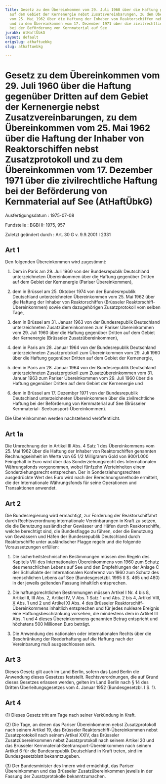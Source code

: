 ```yaml
---
Title: Gesetz zu dem Übereinkommen vom 29. Juli 1960 über die Haftung gegenüber Dritten
  auf dem Gebiet der Kernenergie nebst Zusatzvereinbarungen, zu dem Übereinkommen
  vom 25. Mai 1962 über die Haftung der Inhaber von Reaktorschiffen nebst Zusatzprotokoll
  und zu dem Übereinkommen vom 17. Dezember 1971 über die zivilrechtliche Haftung
  bei der Beförderung von Kernmaterial auf See
jurabk: AtHaftÜbkG
layout: default
origslug: athaftuebkg
slug: athaftuebkg

---
```


# Gesetz zu dem Übereinkommen vom 29. Juli 1960 über die Haftung gegenüber Dritten auf dem Gebiet der Kernenergie nebst Zusatzvereinbarungen, zu dem Übereinkommen vom 25. Mai 1962 über die Haftung der Inhaber von Reaktorschiffen nebst Zusatzprotokoll und zu dem Übereinkommen vom 17. Dezember 1971 über die zivilrechtliche Haftung bei der Beförderung von Kernmaterial auf See (AtHaftÜbkG)

Ausfertigungsdatum
:   1975-07-08

Fundstelle
:   BGBl II: 1975, 957

Zuletzt geändert durch
:   Art. 30 G v. 9.9.2001 I 2331


## Art 1

Den folgenden Übereinkommen wird zugestimmt:

1.  Dem in Paris am 29. Juli 1960 von der Bundesrepublik Deutschland
    unterzeichneten Übereinkommen über die Haftung gegenüber Dritten auf
    dem Gebiet der Kernenergie (Pariser Übereinkommen),


2.  dem in Brüssel am 25. Oktober 1974 von der Bundesrepublik Deutschland
    unterzeichneten Übereinkommen vom 25. Mai 1962 über die Haftung der
    Inhaber von Reaktorschiffen (Brüsseler Reaktorschiff-Übereinkommen)
    sowie dem dazugehörigen Zusatzprotokoll vom selben Tage,


3.  dem in Brüssel am 31. Januar 1963 von der Bundesrepublik Deutschland
    unterzeichneten Zusatzübereinkommen zum Pariser Übereinkommen vom 29.
    Juli 1960 über die Haftung gegenüber Dritten auf dem Gebiet der
    Kernenergie (Brüsseler Zusatzübereinkommen),


4.  dem in Paris am 28. Januar 1964 von der Bundesrepublik Deutschland
    unterzeichneten Zusatzprotokoll zum Übereinkommen vom 29. Juli 1960
    über die Haftung gegenüber Dritten auf dem Gebiet der Kernenergie,


5.  dem in Paris am 28. Januar 1964 von der Bundesrepublik Deutschland
    unterzeichneten Zusatzprotokoll zum Zusatzübereinkommen vom 31. Januar
    1963 zum Pariser Übereinkommen vom 29. Juli 1960 über die Haftung
    gegenüber Dritten auf dem Gebiet der Kernenergie und


6.  dem in Brüssel am 17. Dezember 1971 von der Bundesrepublik Deutschland
    unterzeichneten Übereinkommen über die zivilrechtliche Haftung bei der
    Beförderung von Kernmaterial auf See (Brüsseler Kernmaterial-
    Seetransport-Übereinkommen).



Die Übereinkommen werden nachstehend veröffentlicht.


## Art 1a

Die Umrechnung der in Artikel III Abs. 4 Satz 1 des Übereinkommens vom
25\. Mai 1962 über die Haftung der Inhaber von Reaktorschiffen
genannten Rechnungseinheit im Werte von 65 1/2 Milligramm Gold von
900/1.000 Feingehalt in Euro wird über das Sonderziehungsrecht des
Internationalen Währungsfonds vorgenommen, wobei fünfzehn
Werteinheiten einem Sonderziehungsrecht entsprechen. Der in
Sonderziehungsrechten ausgedrückte Wert des Euro wird nach der
Berechnungsmethode ermittelt, die der Internationale Währungsfonds für
seine Operationen und Transaktionen anwendet.


## Art 2

Die Bundesregierung wird ermächtigt, zur Förderung der
Reaktorschiffahrt durch Rechtsverordnung internationale Vereinbarungen
in Kraft zu setzen, die die Benutzung ausländischer Gewässer und Häfen
durch Reaktorschiffe, welche berechtigt sind, die Bundesflagge zu
führen, oder die Benutzung von Gewässern und Häfen der Bundesrepublik
Deutschland durch Reaktorschiffe unter ausländischer Flagge regeln und
die folgende Voraussetzungen erfüllen:

1.  Die sicherheitstechnischen Bestimmungen müssen den Regeln des Kapitels
    VIII des Internationalen Übereinkommens von 1960 zum Schutz des
    menschlichen Lebens auf See und den Empfehlungen der Anlage C der
    Schlußakte der Internationalen Konferenz von 1960 zum Schutz des
    menschlichen Lebens auf See (Bundesgesetzbl. 1965 II S. 465 und 480)
    in der jeweils geltenden Fassung inhaltlich entsprechen.


2.  Die haftungsrechtlichen Bestimmungen müssen Artikel I Nr. 4 bis 8,
    Artikel II, III Abs. 2, Artikel IV, V Abs. 1 Satz 1 und Abs. 2 bis 4,
    Artikel VIII, X Abs. 1 und 2 und Artikel XI Abs. 4 des Brüsseler
    Reaktorschiff-Übereinkommens inhaltlich entsprechen und für jedes
    nukleare Ereignis eine Haftungsbeschränkung vorsehen, die mindestens
    dem in Artikel III Abs. 1 und 4 dieses Übereinkommens genannten Betrag
    entspricht und höchstens 500 Millionen Euro beträgt.


3.  Die Anwendung des nationalen oder internationalen Rechts über die
    Beschränkung der Reederhaftung auf die Haftung nach der Vereinbarung
    muß ausgeschlossen sein.





## Art 3

Dieses Gesetz gilt auch im Land Berlin, sofern das Land Berlin die
Anwendung dieses Gesetzes feststellt. Rechtsverordnungen, die auf
Grund dieses Gesetzes erlassen werden, gelten im Land Berlin nach § 14
des Dritten Überleitungsgesetzes vom 4. Januar 1952 (Bundesgesetzbl. I
S. 1).


## Art 4

(1) Dieses Gesetz tritt am Tage nach seiner Verkündung in Kraft.

(2) Die Tage, an denen das Pariser Übereinkommen nebst Zusatzprotokoll
nach seinem Artikel 19, das Brüsseler Reaktorschiff-Übereinkommen
nebst Zusatzprotokoll nach seinem Artikel XXIV, das Brüsseler
Zusatzübereinkommen nebst Zusatzprotokoll nach seinem Artikel 20 und
das Brüsseler Kernmaterial-Seetransport-Übereinkommen nach seinem
Artikel 6 für die Bundesrepublik Deutschland in Kraft treten, sind im
Bundesgesetzblatt bekanntzugeben.

(3) Der Bundesminister des Innern wird ermächtigt, das Pariser
Übereinkommen und das Brüsseler Zusatzübereinkommen jeweils in der
Fassung der Zusatzprotokolle bekanntzumachen.

